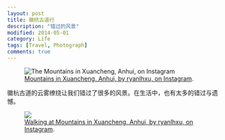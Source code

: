 ```yaml
---
layout: post
title: 徽杭古道行
description: "错过的风景"
modified: 2014-05-01
category: Life
tags: [Travel, Photograph]
comments: true
---
```


<figure>
<img src="http://photos-b.ak.instagram.com/hphotos-ak-prn/10268800_624268034333985_257845755_n.jpg" alt="The Mountains in Xuancheng, Anhui, on Instagram">
<figcaption><a href="http://instagram.com/p/ndHHy8F9TJ/" title="Mountains in Xuancheng, Anhui, on Instagram">Mountains in Xuancheng, Anhui, by ryanlhxu, on Instagram</a>.</figcaption>
</figure>


徽杭古道的云雾缭绕让我们错过了很多的风景。在生活中，也有太多的错过与遗憾。


<figure>
<img src="http://distilleryimage4.ak.instagram.com/7dfc88bcd10211e396c024be05950be0_8.jpg">
<figcaption><a href="http://instagram.com/p/ncia1Ll9be/" title="Walking at Mountains in Xuancheng, Anhui, on Instagram">Walking at Mountains in Xuancheng, Anhui, by ryanlhxu, on Instagram</a>.</figcaption>
</figure>





